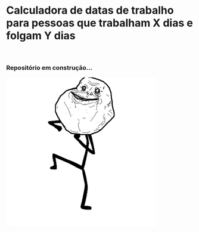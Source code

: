 # Calculadora de datas de trabalho para pessoas que trabalham X dias e folgam Y dias


<br />


<h3>Repositório em construção...</h3>

<img src='./loading.gif' />
